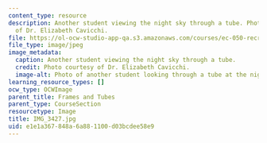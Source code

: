 ```yaml
---
content_type: resource
description: Another student viewing the night sky through a tube. Photo courtesy
  of Dr. Elizabeth Cavicchi.
file: https://ol-ocw-studio-app-qa.s3.amazonaws.com/courses/ec-050-recreate-experiments-from-history-inform-the-future-from-the-past-galileo-january-iap-2010/e1e1a367848a6a881100d03bcdee58e9_IMG_3427.jpg
file_type: image/jpeg
image_metadata:
  caption: Another student viewing the night sky through a tube.
  credit: Photo courtesy of Dr. Elizabeth Cavicchi.
  image-alt: Photo of another student looking through a tube at the night sky.
learning_resource_types: []
ocw_type: OCWImage
parent_title: Frames and Tubes
parent_type: CourseSection
resourcetype: Image
title: IMG_3427.jpg
uid: e1e1a367-848a-6a88-1100-d03bcdee58e9
---
```

